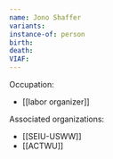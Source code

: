 ```yaml
---
name: Jono Shaffer
variants: 
instance-of: person
birth: 
death: 
VIAF: 
---
```

Occupation: 
- [[labor organizer]]

Associated organizations: 
- [[SEIU-USWW]]
- [[ACTWU]]